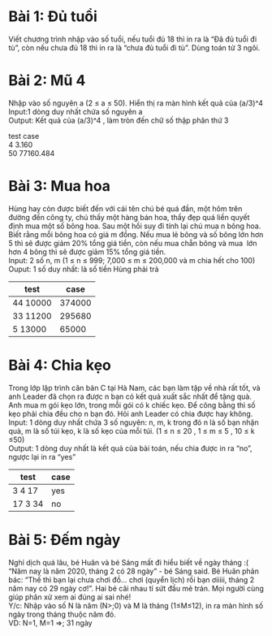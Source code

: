 # Bài 1: Đủ tuổi

Viết chương trình nhập vào số tuổi, nếu tuổi đủ 18 thì in ra là “Đã đủ tuổi đi tù”, còn nếu
chưa đủ 18 thì in ra là “chưa đủ tuổi đi tù”. Dùng toán tử 3 ngôi.

# Bài 2: Mũ 4

Nhập vào số nguyên a (2 ≤ a ≤ 50). Hiển thị ra màn hình kết quả của (a/3)^4\
Input:1 dòng duy nhất chứa số nguyên a\
Output: Kết quả của (a/3)^4 , làm tròn đến chữ số thập phân thứ 3

test case\
4 3.160\
50 77160.484

# Bài 3: Mua hoa

Hùng hay còn được biết đến với cái tên chú bé quá đần, một hôm trên đường
đến công ty, chú thấy một hàng bán hoa, thấy đẹp quá liền quyết định mua một số
bông hoa. Sau một hồi suy đi tính lại chú mua n bông hoa. Biết rằng mỗi bông hoa
có giá m đồng. Nếu mua lẻ bông và số bông lớn hơn 5 thì sẽ được giảm 20% tổng
giá tiền, còn nếu mua chẵn bông và mua  lớn hơn 4 bông thì sẽ được giảm 15%
tổng giá tiền.\
Input: 2 số n, m (1 ≤ n ≤ 999; 7,000 ≤ m ≤ 200,000 và m chia hết cho 100)\
Ouput: 1 số duy nhất: là số tiền Hùng phải trả

| test     | case   |
| -------- | ------ |
| 44 10000 | 374000 |
| 33 11200 | 295680 |
| 5 13000  | 65000  |

# Bài 4: Chia kẹo

Trong lớp lập trình căn bản C tại Hà Nam, các bạn làm tập về nhà rất tốt, và
anh Leader đã chọn ra được n bạn có kết quả xuất sắc nhất để tặng quà. Anh mua
m gói kẹo lớn, trong mỗi gói có k chiếc kẹo. Để công bằng thì số kẹo phải chia đều
cho n bạn đó. Hỏi anh Leader có chia được hay không.\
Input: 1 dòng duy nhất chứa 3 số nguyên: n, m, k trong đó n là số bạn nhận quà, m
là số túi kẹo, k là số kẹo của mỗi túi. (1 ≤ n ≤ 20 , 1 ≤ m ≤ 5 , 10 ≤ k ≤50)\
Output: 1 dòng duy nhất là kết quả của bài toán, nếu chia được in ra “no”, ngược
lại in ra “yes”

| test    | case |
| ------- | ---- |
| 3 4 17  | yes  |
| 17 3 34 | no   |

# Bài 5: Đếm ngày

Nghỉ dịch quá lâu, bé Huân và bé Sáng mất đi hiểu biết về ngày tháng :( “Năm
nay là năm 2020, tháng 2 có 28 ngày” - bé Sáng said. Bé Huân phản bác: “Thế thì
bạn lại chưa chơi đồ… chơi (quyển lịch) rồi bạn ơiiiii, tháng 2 năm nay có 29 ngày
cơ!”. Hai bé cãi nhau tí sứt đầu mẻ trán. Mọi người cùng giúp phân xử xem ai đúng
ai sai nhé! \
Y/c: Nhập vào số N là năm (N>;0) và M là tháng (1≤M≤12), in ra màn hình số ngày
trong tháng thuộc năm đó.\
VD: N=1, M=1 =>; 31 ngày
